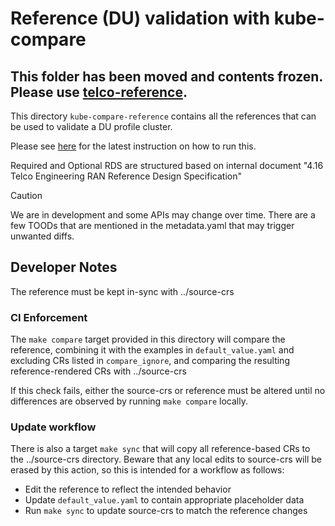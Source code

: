 # Reference (DU) validation with kube-compare

## This folder has been moved and contents frozen. Please use [telco-reference](https://github.com/openshift-kni/telco-reference/tree/main/telco-ran).

This directory `kube-compare-reference` contains all the references that can be used to validate a DU profile cluster. 

Please see [here](https://github.com/openshift/kube-compare/blob/main/docs/image-build.md) for the latest instruction on how to run this.

Required and Optional RDS are structured based on internal document "4.16 Telco Engineering RAN Reference Design Specification"

> [!CAUTION]
> We are in development and some APIs may change over time. There are a few TOODs that are mentioned in the metadata.yaml that may trigger unwanted diffs.

## Developer Notes

The reference must be kept in-sync with ../source-crs

### CI Enforcement

The `make compare` target provided in this directory will compare the
reference, combining it with the examples in `default_value.yaml` and excluding
CRs listed in `compare_ignore`, and comparing the resulting reference-rendered
CRs with ../source-crs

If this check fails, either the source-crs or reference must be altered until
no differences are observed by running `make compare` locally.

### Update workflow

There is also a target `make sync` that will copy all reference-based CRs to
the ../source-crs directory.  Beware that any local edits to source-crs will be
erased by this action, so this is intended for a workflow as follows:

- Edit the reference to reflect the intended behavior
- Update `default_value.yaml` to contain appropriate placeholder data
- Run `make sync` to update source-crs to match the reference changes
